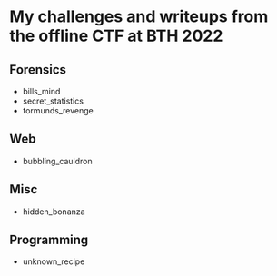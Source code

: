 # My challenges and writeups from the offline CTF at BTH 2022

## Forensics
 - bills_mind
 - secret_statistics
 - tormunds_revenge

## Web
 - bubbling_cauldron

## Misc
 - hidden_bonanza

## Programming
 - unknown_recipe


